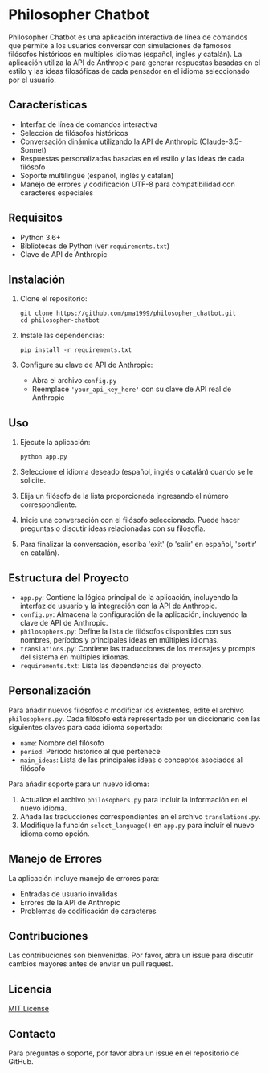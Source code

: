# Philosopher Chatbot

Philosopher Chatbot es una aplicación interactiva de línea de comandos que permite a los usuarios conversar con simulaciones de famosos filósofos históricos en múltiples idiomas (español, inglés y catalán). La aplicación utiliza la API de Anthropic para generar respuestas basadas en el estilo y las ideas filosóficas de cada pensador en el idioma seleccionado por el usuario.

## Características

- Interfaz de línea de comandos interactiva
- Selección de filósofos históricos
- Conversación dinámica utilizando la API de Anthropic (Claude-3.5-Sonnet)
- Respuestas personalizadas basadas en el estilo y las ideas de cada filósofo
- Soporte multilingüe (español, inglés y catalán)
- Manejo de errores y codificación UTF-8 para compatibilidad con caracteres especiales

## Requisitos

- Python 3.6+
- Bibliotecas de Python (ver `requirements.txt`)
- Clave de API de Anthropic

## Instalación

1. Clone el repositorio:
   ```
   git clone https://github.com/pma1999/philosopher_chatbot.git
   cd philosopher-chatbot
   ```

2. Instale las dependencias:
   ```
   pip install -r requirements.txt
   ```

3. Configure su clave de API de Anthropic:
   - Abra el archivo `config.py`
   - Reemplace `'your_api_key_here'` con su clave de API real de Anthropic

## Uso

1. Ejecute la aplicación:
   ```
   python app.py
   ```

2. Seleccione el idioma deseado (español, inglés o catalán) cuando se le solicite.

3. Elija un filósofo de la lista proporcionada ingresando el número correspondiente.

4. Inicie una conversación con el filósofo seleccionado. Puede hacer preguntas o discutir ideas relacionadas con su filosofía.

5. Para finalizar la conversación, escriba 'exit' (o 'salir' en español, 'sortir' en catalán).

## Estructura del Proyecto

- `app.py`: Contiene la lógica principal de la aplicación, incluyendo la interfaz de usuario y la integración con la API de Anthropic.
- `config.py`: Almacena la configuración de la aplicación, incluyendo la clave de API de Anthropic.
- `philosophers.py`: Define la lista de filósofos disponibles con sus nombres, períodos y principales ideas en múltiples idiomas.
- `translations.py`: Contiene las traducciones de los mensajes y prompts del sistema en múltiples idiomas.
- `requirements.txt`: Lista las dependencias del proyecto.

## Personalización

Para añadir nuevos filósofos o modificar los existentes, edite el archivo `philosophers.py`. Cada filósofo está representado por un diccionario con las siguientes claves para cada idioma soportado:

- `name`: Nombre del filósofo
- `period`: Período histórico al que pertenece
- `main_ideas`: Lista de las principales ideas o conceptos asociados al filósofo

Para añadir soporte para un nuevo idioma:
1. Actualice el archivo `philosophers.py` para incluir la información en el nuevo idioma.
2. Añada las traducciones correspondientes en el archivo `translations.py`.
3. Modifique la función `select_language()` en `app.py` para incluir el nuevo idioma como opción.

## Manejo de Errores

La aplicación incluye manejo de errores para:
- Entradas de usuario inválidas
- Errores de la API de Anthropic
- Problemas de codificación de caracteres

## Contribuciones

Las contribuciones son bienvenidas. Por favor, abra un issue para discutir cambios mayores antes de enviar un pull request.

## Licencia

[MIT License](https://opensource.org/licenses/MIT)

## Contacto

Para preguntas o soporte, por favor abra un issue en el repositorio de GitHub.
